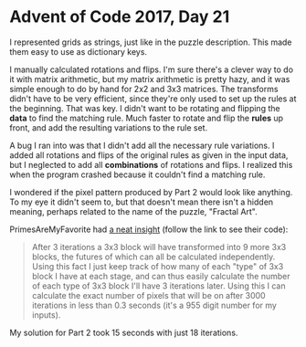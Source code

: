 # Advent of Code 2017, Day 21

I represented grids as strings, just like in the puzzle description.  This made them easy to use as dictionary keys.

I manually calculated rotations and flips.  I'm sure there's a clever way to do it with matrix arithmetic, but my matrix arithmetic is pretty hazy, and it was simple enough to do by hand for 2x2 and 3x3 matrices.  The transforms didn't have to be very efficient, since they're only used to set up the rules at the beginning.  That was key.  I didn't want to be rotating and flipping the **data** to find the matching rule.  Much faster to rotate and flip the **rules** up front, and add the resulting variations to the rule set.

A bug I ran into was that I didn't add all the necessary rule variations.  I added all rotations and flips of the original rules as given in the input data, but I neglected to add all **combinations** of rotations and flips.  I realized this when the program crashed because it couldn't find a matching rule.

I wondered if the pixel pattern produced by Part 2 would look like anything.  To my eye it didn't seem to, but that doesn't mean there isn't a hidden meaning, perhaps related to the name of the puzzle, "Fractal Art".

PrimesAreMyFavorite had [a neat insight](https://www.reddit.com/r/adventofcode/comments/7l78eb/2017_day_21_solutions/drk8j2m/) (follow the link to see their code):

> After 3 iterations a 3x3 block will have transformed into 9 more 3x3 blocks, the futures of which can all be calculated independently. Using this fact I just keep track of how many of each "type" of 3x3 block I have at each stage, and can thus easily calculate the number of each type of 3x3 block I'll have 3 iterations later. Using this I can calculate the exact number of pixels that will be on after 3000 iterations in less than 0.3 seconds (it's a 955 digit number for my inputs).

My solution for Part 2 took 15 seconds with just 18 iterations.

